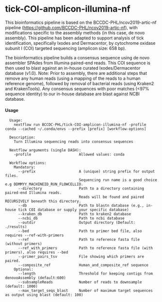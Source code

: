 # tick-COI-amplicon-illumina-nf
This bioinformatics pipeline is based on the BCCDC-PHL/ncov2019-artic-nf pipeline (https://github.com/BCCDC-PHL/ncov2019-artic-nf), with modifications specific to the assembly methods (in this case, de novo assembly). This pipeline has been adapted to support analysis of tick identification, specifically Ixodes and Dermacentor, by cytochrome oxidase subunit I (COI) targeted sequencing (amplicon size: 658 bp). 

The bioinformatics pipeline builds a consensus sequence using de novo assembler SPAdes from Illumina paired-end reads. This COI sequence is then used to blast against an in-house curated Ixodes/Dermacentor database (v1.0). Note: Prior to assembly, there are additional steps that remove  any human reads (using a mapping of the reads to a human reference genome), followed by removal of bacterial reads (using Kraken2 and KrakenTools). Any consensus sequences with poor matches (<97% sequence identity) to our in-house database are blast against NCBI database. 

#### Usage
```
  Usage:
    nextflow run BCCDC-PHL/tick-COI-amplicon-illumina-nf -profile conda --cached ~/.conda/envs --prefix [prefix] [workflow-options]

  Description:
    Turn Illumina sequencing reads into consensus sequences

  Nextflow arguments (single DASH):
    -profile                      Allowed values: conda

  Workflow options:
    Mandatory:
      --prefix                    A (unique) string prefix for output files.
                                  Sequencing run name is a good choice e.g DDMMYY_MACHINEID_RUN_FLOWCELLID.
      --directory                 Path to a directory containing paired-end Illumina reads.
                                  Reads will be found and paired RECURSIVELY beneath this directory.
      --db                        Path to blastn database (e.g., in-house tick COI database or supply your specific database)
      --kraken_db                 Path to kraken2 database
      --ncbi_db                   Path to ncbi database
      --outdir                    Output directory (Default: ./results)
      --bed                       Path to primer bed file, also requires --ref-with-primers
      --ref                       Path to reference fasta file (without primers)
      --ref_with_primers          Path to reference fasta file (with primers), also requires --bed
      --primer_pairs_tsv          File showing which primers are paired.
      --composite_ref             Human_and_composite_ref sequence
    Optional:
      --length                    Threshold for keeping contigs from denovoAssembly (default:600)
      --subsampleReads            Number of reads to downsample (default: 1000)
      --max_target_seqs_blast     Number of maximum target sequences as output using blast (default: 100)
```
